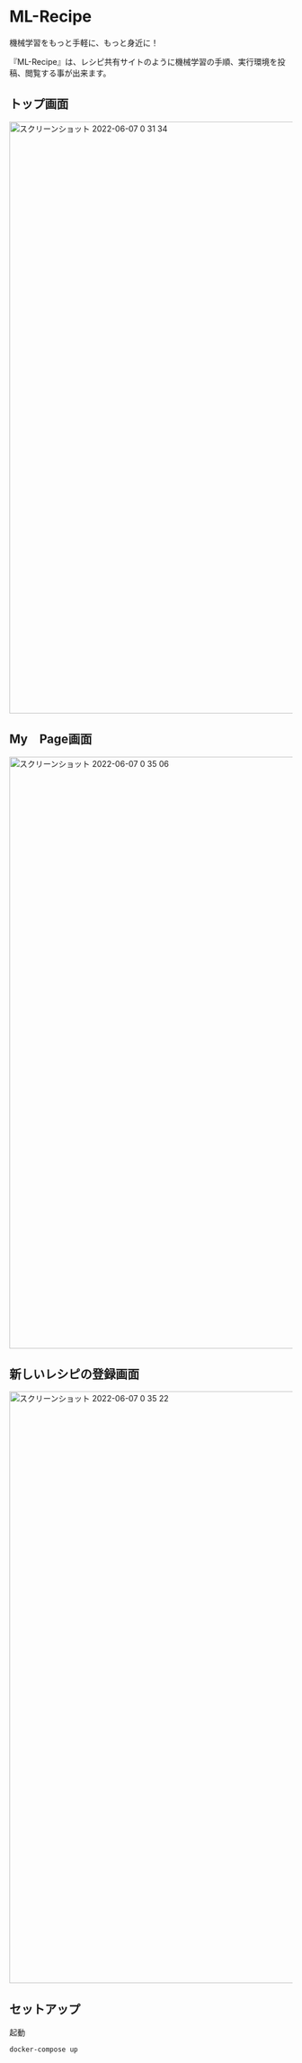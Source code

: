 # ML-Recipe
機械学習をもっと手軽に、もっと身近に！


『ML-Recipe』は、レシピ共有サイトのように機械学習の手順、実行環境を投稿、閲覧する事が出来ます。

## トップ画面

<img width="1052" alt="スクリーンショット 2022-06-07 0 31 34" src="https://user-images.githubusercontent.com/33394165/172193591-474fa697-b9e0-4dab-be56-f8c35a89e284.png">

## My　Page画面

<img width="1052" alt="スクリーンショット 2022-06-07 0 35 06" src="https://user-images.githubusercontent.com/33394165/172194462-05d89c86-9cc9-4cb9-9fee-66ce2490e543.png">

## 新しいレシピの登録画面

<img width="1052" alt="スクリーンショット 2022-06-07 0 35 22" src="https://user-images.githubusercontent.com/33394165/172194550-e9f16dae-aa37-43d5-8b51-9e959d0ea1ee.png">

## セットアップ

起動

```
docker-compose up
```
